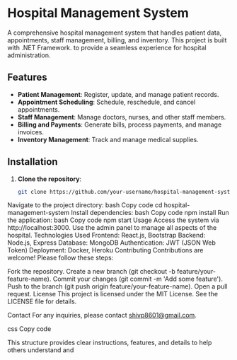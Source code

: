 # Hospital Management System

A comprehensive hospital management system that handles patient data, appointments, staff management, billing, and inventory. This project is built with .NET Framework. to provide a seamless experience for hospital administration.

## Features

- **Patient Management**: Register, update, and manage patient records.
- **Appointment Scheduling**: Schedule, reschedule, and cancel appointments.
- **Staff Management**: Manage doctors, nurses, and other staff members.
- **Billing and Payments**: Generate bills, process payments, and manage invoices.
- **Inventory Management**: Track and manage medical supplies.

## Installation

1. **Clone the repository**:
   ```bash
   git clone https://github.com/your-username/hospital-management-system.git
Navigate to the project directory:
bash
Copy code
cd hospital-management-system
Install dependencies:
bash
Copy code
npm install
Run the application:
bash
Copy code
npm start
Usage
Access the system via http://localhost:3000.
Use the admin panel to manage all aspects of the hospital.
Technologies Used
Frontend: React.js, Bootstrap
Backend: Node.js, Express
Database: MongoDB
Authentication: JWT (JSON Web Token)
Deployment: Docker, Heroku
Contributing
Contributions are welcome! Please follow these steps:

Fork the repository.
Create a new branch (git checkout -b feature/your-feature-name).
Commit your changes (git commit -m 'Add some feature').
Push to the branch (git push origin feature/your-feature-name).
Open a pull request.
License
This project is licensed under the MIT License. See the LICENSE file for details.

Contact
For any inquiries, please contact shivp8601@gmail.com.

css
Copy code

This structure provides clear instructions, features, and details to help others understand and
